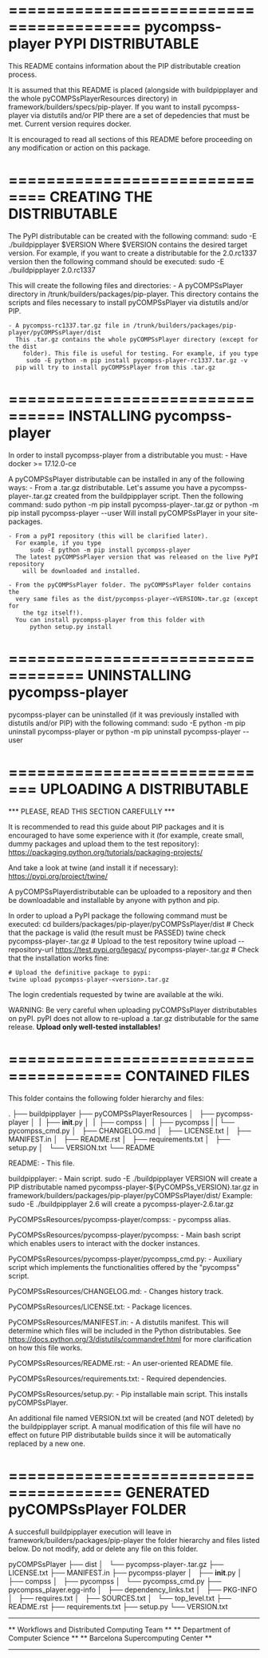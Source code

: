 ========================================
	pycompss-player PYPI DISTRIBUTABLE
========================================

This README contains information about the PIP distributable creation process.

It is assumed that this README is placed (alongside with buildpipplayer and
the whole pyCOMPSsPlayerResources directory) in framework/builders/specs/pip-player.
If you want to install pycompss-player via distutils and/or PIP there are a
set of depedencies that must be met. Current version requires docker.

It is encouraged to read all sections of this README before proceeding on any
modification or action on this package.


==============================
	CREATING THE DISTRIBUTABLE
==============================

The PyPI distributable can be created with the following command:
	sudo -E ./buildpipplayer $VERSION
Where $VERSION contains the desired target version. For example, if
you want to create a distributable for the 2.0.rc1337 version then
the following command should be executed:
	sudo -E ./buildpipplayer 2.0.rc1337

This will create the following files and directories:
	- A pyCOMPSsPlayer directory in /trunk/builders/packages/pip-player.
	  This directory contains the scripts and files necessary to
	  install pyCOMPSsPlayer via distutils and/or PIP.

	- A pycompss-rc1337.tar.gz file in /trunk/builders/packages/pip-player/pyCOMPSsPlayer/dist
	  This .tar.gz contains the whole pyCOMPSsPlayer directory (except for the dist
		folder). This file is useful for testing. For example, if you type
		 sudo -E python -m pip install pycompss-player-rc1337.tar.gz -v
	  pip will try to install pyCOMPSsPlayer from this .tar.gz



================================
	INSTALLING pycompss-player
================================

In order to install pycompss-player from a distributable you must:
	- Have docker >= 17.12.0-ce

A pyCOMPSsPlayer distributable can be installed in any of the following ways:
	- From a .tar.gz distributable. Let's assume you have a
	  pycompss-player-<VERSION>.tar.gz created from the buildpipplayer script.
		Then the following command:
		  sudo python -m pip install pycompss-player-<VERSION>.tar.gz
			or
			python -m pip install pycompss-player --user
	  Will install pyCOMPSsPlayer in your site-packages.

	- From a pyPI repository (this will be clarified later).
	  For example, if you type
		  sudo -E python -m pip install pycompss-player
	  The latest pyCOMPSsPlayer version that was released on the live PyPI repository
		will be downloaded and installed.

	- From the pyCOMPSsPlayer folder. The pyCOMPSsPlayer folder contains the
	  very same files as the dist/pycompss-player-<VERSION>.tar.gz (except for
		the tgz itself!).
	  You can install pycompss-player from this folder with
		  python setup.py install


==================================
	UNINSTALLING pycompss-player
==================================

pycompss-player can be uninstalled (if it was previously installed with distutils
and/or PIP) with the following command:
	sudo -E python -m pip uninstall pycompss-player
  or
	python -m pip uninstall pycompss-player --user


=============================
	UPLOADING A DISTRIBUTABLE
=============================

*** PLEASE, READ THIS SECTION CAREFULLY ***

It is recommended to read this guide about PIP packages and it is encouraged to
have some experience with it (for example, create small, dummy packages and
upload them to the test repository):
	https://packaging.python.org/tutorials/packaging-projects/

And take a look at twine (and install it if necessary):
  https://pypi.org/project/twine/

A pyCOMPSsPlayerdistributable can be uploaded to a repository and then be
downloadable and installable by anyone with python and pip.

In order to upload a PyPI package the following command must be executed:
  cd builders/packages/pip-player/pyCOMPSsPlayer/dist
	# Check that the package is valid (the result must be PASSED)
	twine check pycompss-player-<version>.tar.gz
	# Upload to the test repository
	twine upload --repository-url https://test.pypi.org/legacy/ pycompss-player-<version>.tar.gz
	# Check that the installation works fine:

	# Upload the definitive package to pypi:
	twine upload pycompss-player-<version>.tar.gz

The login credentials requested by twine are available at the wiki.

WARNING: Be very careful when uploading pyCOMPSsPlayer distributables on pyPI.
pyPI does not allow to re-upload a .tar.gz distributable for the same release.
**Upload only well-tested installables!**


======================================
	CONTAINED FILES
======================================

This folder contains the following folder hierarchy and files:

.
├── buildpipplayer
├── pyCOMPSsPlayerResources
│   ├── pycompss-player
│   |   ├── __init__.py
│   |   ├── compss
│   |   ├── pycompss
|   |   └── pycompss_cmd.py
│   ├── CHANGELOG.md
│   ├── LICENSE.txt
│   ├── MANIFEST.in
│   ├── README.rst
│   ├── requirements.txt
│   ├── setup.py
│   └── VERSION.txt
└── README


README:
	- This file.

buildpipplayer:
	- Main script. sudo -E ./buildpipplayer VERSION will create a PIP distributable
	  named pycompss-player-${PyCOMPSs_VERSION}.tar.gz in
		framework/builders/packages/pip-player/pyCOMPSsPlayer/dist/
	  Example: sudo -E ./buildpipplayer 2.6 will create a pycompss-player-2.6.tar.gz

PyCOMPSsResources/pycompss-player/compss:
	- pycompss alias.

PyCOMPSsResources/pycompss-player/pycompss:
	- Main bash script which enables users to interact with the docker instances.

PyCOMPSsResources/pycompss-player/pycompss_cmd.py:
	- Auxiliary script which implements the functionalities offered by the
	  "pycompss" script.

PyCOMPSsResources/CHANGELOG.md:
	- Changes history track.

PyCOMPSsResources/LICENSE.txt:
	- Package licences.

PyCOMPSsResources/MANIFEST.in:
	- A distutils manifest. This will determine which files will be included in
	  the Python distributables.
		See https://docs.python.org/3/distutils/commandref.html
	  for more clarification on how this file works.

PyCOMPSsResources/README.rst:
	- An user-oriented README file.

PyCOMPSsResources/requirements.txt:
	- Required dependencies.

PyCOMPSsResources/setup.py:
		- Pip installable main script. This installs pyCOMPSsPlayer.

An additional file named VERSION.txt will be created (and NOT deleted) by the
buildpipplayer script.
A manual modification of this file will have no effect on future PIP
distributable builds since it will be automatically replaced by a new one.



======================================
	           GENERATED
      pyCOMPSsPlayer FOLDER
======================================

A succesfull buildpipplayer execution will leave in framework/builders/packages/pip-player
the folder hierarchy and files listed below.
Do not modify, add or delete any file on this folder.

pyCOMPSsPlayer
├── dist
│   └── pycompss-player-<VERSION>.tar.gz
├── LICENSE.txt
├── MANIFEST.in
├── pycompss-player
│   ├── __init__.py
│   ├── compss
│   ├── pycompss
│   └── pycompss_cmd.py
├── pycompss_player.egg-info
│   ├── dependency_links.txt
│   ├── PKG-INFO
│   ├── requires.txt
│   ├── SOURCES.txt
│   └── top_level.txt
├── README.rst
├── requirements.txt
├── setup.py
└── VERSION.txt


**********************************************
** Workflows and Distributed Computing Team **
** Department of Computer Science           **
** Barcelona Supercomputing Center          **
**********************************************
